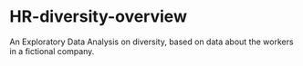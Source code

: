 # HR-diversity-overview

An Exploratory Data Analysis on diversity, based on data about the workers in a fictional company.
